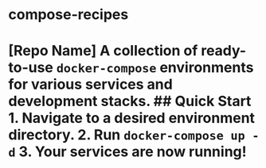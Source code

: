 # compose-recipes
# [Repo Name]  A collection of ready-to-use `docker-compose` environments for various services and development stacks.  ## Quick Start  1.  Navigate to a desired environment directory. 2.  Run `docker-compose up -d` 3.  Your services are now running!
